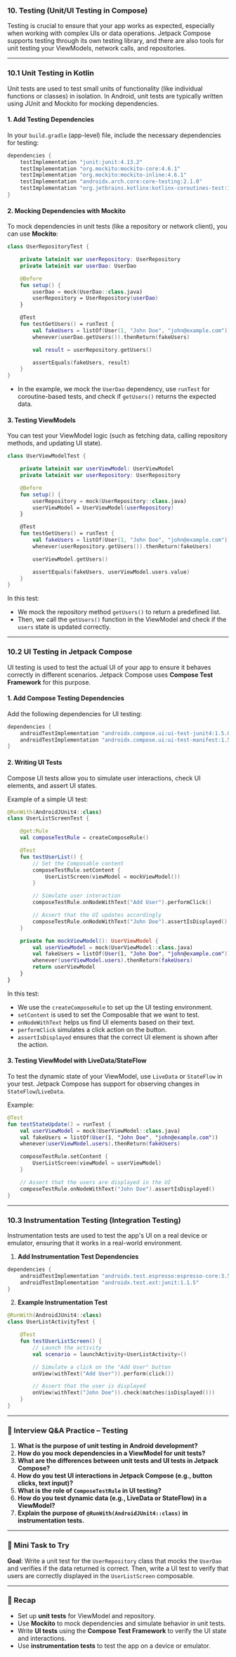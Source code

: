 ### 10. Testing (Unit/UI Testing in Compose)

Testing is crucial to ensure that your app works as expected, especially when working with complex UIs or data operations. Jetpack Compose supports testing through its own testing library, and there are also tools for unit testing your ViewModels, network calls, and repositories.

---

### 10.1 Unit Testing in Kotlin

Unit tests are used to test small units of functionality (like individual functions or classes) in isolation. In Android, unit tests are typically written using JUnit and Mockito for mocking dependencies.

#### 1. **Add Testing Dependencies**

In your `build.gradle` (app-level) file, include the necessary dependencies for testing:

```groovy
dependencies {
    testImplementation "junit:junit:4.13.2"
    testImplementation "org.mockito:mockito-core:4.6.1"
    testImplementation "org.mockito:mockito-inline:4.6.1"
    testImplementation "androidx.arch.core:core-testing:2.1.0"
    testImplementation "org.jetbrains.kotlinx:kotlinx-coroutines-test:1.6.0"
}
```

#### 2. **Mocking Dependencies with Mockito**

To mock dependencies in unit tests (like a repository or network client), you can use **Mockito**:

```kotlin
class UserRepositoryTest {

    private lateinit var userRepository: UserRepository
    private lateinit var userDao: UserDao

    @Before
    fun setup() {
        userDao = mock(UserDao::class.java)
        userRepository = UserRepository(userDao)
    }

    @Test
    fun testGetUsers() = runTest {
        val fakeUsers = listOf(User(1, "John Doe", "john@example.com"))
        whenever(userDao.getUsers()).thenReturn(fakeUsers)

        val result = userRepository.getUsers()

        assertEquals(fakeUsers, result)
    }
}
```

- In the example, we mock the `UserDao` dependency, use `runTest` for coroutine-based tests, and check if `getUsers()` returns the expected data.

#### 3. **Testing ViewModels**

You can test your ViewModel logic (such as fetching data, calling repository methods, and updating UI state).

```kotlin
class UserViewModelTest {

    private lateinit var userViewModel: UserViewModel
    private lateinit var userRepository: UserRepository

    @Before
    fun setup() {
        userRepository = mock(UserRepository::class.java)
        userViewModel = UserViewModel(userRepository)
    }

    @Test
    fun testGetUsers() = runTest {
        val fakeUsers = listOf(User(1, "John Doe", "john@example.com"))
        whenever(userRepository.getUsers()).thenReturn(fakeUsers)

        userViewModel.getUsers()

        assertEquals(fakeUsers, userViewModel.users.value)
    }
}
```

In this test:
- We mock the repository method `getUsers()` to return a predefined list.
- Then, we call the `getUsers()` function in the ViewModel and check if the `users` state is updated correctly.

---

### 10.2 UI Testing in Jetpack Compose

UI testing is used to test the actual UI of your app to ensure it behaves correctly in different scenarios. Jetpack Compose uses **Compose Test Framework** for this purpose.

#### 1. **Add Compose Testing Dependencies**

Add the following dependencies for UI testing:

```groovy
dependencies {
    androidTestImplementation "androidx.compose.ui:ui-test-junit4:1.5.0"
    androidTestImplementation "androidx.compose.ui:ui-test-manifest:1.5.0"
}
```

#### 2. **Writing UI Tests**

Compose UI tests allow you to simulate user interactions, check UI elements, and assert UI states.

Example of a simple UI test:

```kotlin
@RunWith(AndroidJUnit4::class)
class UserListScreenTest {

    @get:Rule
    val composeTestRule = createComposeRule()

    @Test
    fun testUserList() {
        // Set the Composable content
        composeTestRule.setContent {
            UserListScreen(viewModel = mockViewModel())
        }

        // Simulate user interaction
        composeTestRule.onNodeWithText("Add User").performClick()

        // Assert that the UI updates accordingly
        composeTestRule.onNodeWithText("John Doe").assertIsDisplayed()
    }

    private fun mockViewModel(): UserViewModel {
        val userViewModel = mock(UserViewModel::class.java)
        val fakeUsers = listOf(User(1, "John Doe", "john@example.com"))
        whenever(userViewModel.users).thenReturn(fakeUsers)
        return userViewModel
    }
}
```

In this test:
- We use the `createComposeRule` to set up the UI testing environment.
- `setContent` is used to set the Composable that we want to test.
- `onNodeWithText` helps us find UI elements based on their text.
- `performClick` simulates a click action on the button.
- `assertIsDisplayed` ensures that the correct UI element is shown after the action.

#### 3. **Testing ViewModel with LiveData/StateFlow**

To test the dynamic state of your ViewModel, use `LiveData` or `StateFlow` in your test. Jetpack Compose has support for observing changes in `StateFlow`/`LiveData`.

Example:

```kotlin
@Test
fun testStateUpdate() = runTest {
    val userViewModel = mock(UserViewModel::class.java)
    val fakeUsers = listOf(User(1, "John Doe", "john@example.com"))
    whenever(userViewModel.users).thenReturn(fakeUsers)

    composeTestRule.setContent {
        UserListScreen(viewModel = userViewModel)
    }

    // Assert that the users are displayed in the UI
    composeTestRule.onNodeWithText("John Doe").assertIsDisplayed()
}
```

---

### 10.3 Instrumentation Testing (Integration Testing)

Instrumentation tests are used to test the app's UI on a real device or emulator, ensuring that it works in a real-world environment.

1. **Add Instrumentation Test Dependencies**

```groovy
dependencies {
    androidTestImplementation "androidx.test.espresso:espresso-core:3.5.0"
    androidTestImplementation "androidx.test.ext:junit:1.1.5"
}
```

2. **Example Instrumentation Test**

```kotlin
@RunWith(AndroidJUnit4::class)
class UserListActivityTest {

    @Test
    fun testUserListScreen() {
        // Launch the activity
        val scenario = launchActivity<UserListActivity>()

        // Simulate a click on the "Add User" button
        onView(withText("Add User")).perform(click())

        // Assert that the user is displayed
        onView(withText("John Doe")).check(matches(isDisplayed()))
    }
}
```

---

### 🧠 Interview Q&A Practice – Testing

1. **What is the purpose of unit testing in Android development?**
2. **How do you mock dependencies in a ViewModel for unit tests?**
3. **What are the differences between unit tests and UI tests in Jetpack Compose?**
4. **How do you test UI interactions in Jetpack Compose (e.g., button clicks, text input)?**
5. **What is the role of `ComposeTestRule` in UI testing?**
6. **How do you test dynamic data (e.g., LiveData or StateFlow) in a ViewModel?**
7. **Explain the purpose of `@RunWith(AndroidJUnit4::class)` in instrumentation tests.**

---

### 🔧 Mini Task to Try

**Goal**: Write a unit test for the `UserRepository` class that mocks the `UserDao` and verifies if the data returned is correct. Then, write a UI test to verify that users are correctly displayed in the `UserListScreen` composable.

---

### 🎯 Recap

- Set up **unit tests** for ViewModel and repository.
- Use **Mockito** to mock dependencies and simulate behavior in unit tests.
- Write **UI tests** using the **Compose Test Framework** to verify the UI state and interactions.
- Use **instrumentation tests** to test the app on a device or emulator.
